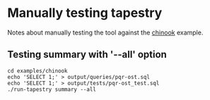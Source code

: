 # Manually testing tapestry

Notes about manually testing the tool against the
[chinook](../examples/chinook) example.

## Testing summary with '--all' option

```shell
cd examples/chinook
echo 'SELECT 1;' > output/queries/pqr-ost.sql
echo 'SELECT 1;' > output/tests/pqr-ost_test.sql
./run-tapestry summary --all
```
